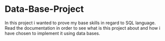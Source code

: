 # Data-Base-Project
In this project i wanted to prove my base skills in regard to SQL language. Read the documentation in order to see what is this project about and how i have chosen to implement it using data bases.
